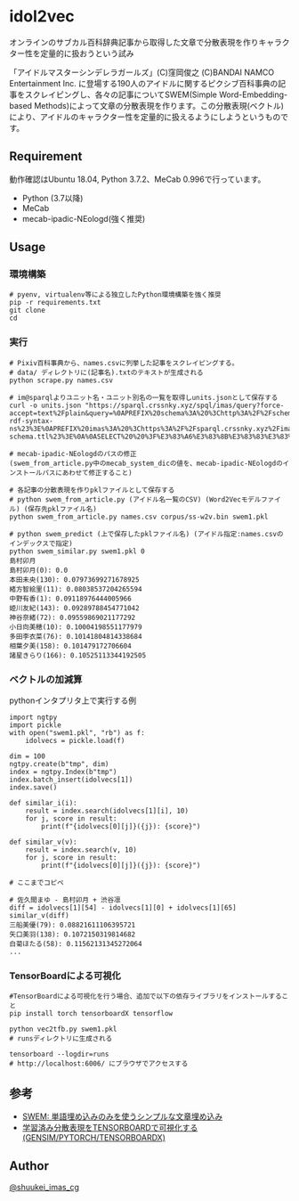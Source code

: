 # idol2vec
オンラインのサブカル百科辞典記事から取得した文章で分散表現を作りキャラクター性を定量的に扱おうという試み

「アイドルマスターシンデレラガールズ」(C)窪岡俊之 (C)BANDAI NAMCO Entertainment Inc. に登場する190人のアイドルに関するピクシブ百科事典の記事をスクレイピングし、各々の記事についてSWEM(Simple Word-Embedding-based Methods)によって文章の分散表現を作ります。この分散表現(ベクトル)により、アイドルのキャラクター性を定量的に扱えるようにしようというものです。


## Requirement
動作確認はUbuntu 18.04, Python 3.7.2、MeCab 0.996で行っています。

- Python (3.7以降)
- MeCab 
- mecab-ipadic-NEologd(強く推奨)


## Usage
### 環境構築
~~~
# pyenv, virtualenv等による独立したPython環境構築を強く推奨
pip -r requirements.txt
git clone
cd 
~~~


### 実行
~~~
# Pixiv百科事典から、names.csvに列挙した記事をスクレイピングする。
# data/ ディレクトリに(記事名).txtのテキストが生成される
python scrape.py names.csv

# im@sparqlよりユニット名・ユニット別名の一覧を取得しunits.jsonとして保存する
curl -o units.json "https://sparql.crssnky.xyz/spql/imas/query?force-accept=text%2Fplain&query=%0APREFIX%20schema%3A%20%3Chttp%3A%2F%2Fschema.org%2F%3E%0APREFIX%20rdf%3A%20%3Chttp%3A%2F%2Fwww.w3.org%2F1999%2F02%2F22-rdf-syntax-ns%23%3E%0APREFIX%20imas%3A%20%3Chttps%3A%2F%2Fsparql.crssnky.xyz%2Fimasrdf%2FURIs%2Fimas-schema.ttl%23%3E%0A%0ASELECT%20%20%3F%E3%83%A6%E3%83%8B%E3%83%83%E3%83%88%E5%90%8D%20%3F%E3%83%A6%E3%83%8B%E3%83%83%E3%83%88%E5%88%A5%E5%90%8D%20%0AWHERE%20%7B%0A%20%20%3Fs%20rdf%3Atype%20imas%3AUnit%3B%0A%20%20%20%20%20schema%3Aname%20%3F%E3%83%A6%E3%83%8B%E3%83%83%E3%83%88%E5%90%8D%3B%0A%20%20%20%20%20schema%3AalternateName%20%3F%E3%83%A6%E3%83%8B%E3%83%83%E3%83%88%E5%88%A5%E5%90%8D%3B%0A%7Dorder%20by(%3F%E3%83%A6%E3%83%8B%E3%83%83%E3%83%88%E5%90%8D)"

# mecab-ipadic-NEologdのパスの修正
(swem_from_article.py中のmecab_system_dicの値を、mecab-ipadic-NEologdのインストールパスにあわせて修正すること)

# 各記事の分散表現を作りpklファイルとして保存する
# python swem_from_article.py (アイドル名一覧のCSV) (Word2Vecモデルファイル) (保存先pklファイル名)
python swem_from_article.py names.csv corpus/ss-w2v.bin swem1.pkl

# python swem_predict (上で保存したpklファイル名) (アイドル指定:names.csvのインデックスで指定)
python swem_similar.py swem1.pkl 0
島村卯月
島村卯月(0): 0.0
本田未央(130): 0.07973699271678925
緒方智絵里(11): 0.08038537204265594
中野有香(1): 0.09118976444005966
姫川友紀(143): 0.09289788454771042
神谷奈緒(72): 0.09559869021177292
小日向美穂(10): 0.10004198551177979
多田李衣菜(76): 0.10141804814338684
相葉夕美(158): 0.101479172706604
諸星きらり(166): 0.10525113344192505
~~~

### ベクトルの加減算
pythonインタプリタ上で実行する例
~~~
import ngtpy
import pickle
with open("swem1.pkl", "rb") as f:
    idolvecs = pickle.load(f)

dim = 100
ngtpy.create(b"tmp", dim)
index = ngtpy.Index(b"tmp")
index.batch_insert(idolvecs[1])
index.save()

def similar_i(i):
	result = index.search(idolvecs[1][i], 10)
	for j, score in result:
		print(f"{idolvecs[0][j]}({j}): {score}")

def similar_v(v):
	result = index.search(v, 10)
	for j, score in result:
		print(f"{idolvecs[0][j]}({j}): {score}")

# ここまでコピペ

# 佐久間まゆ - 島村卯月 + 渋谷凛
diff = idolvecs[1][54] - idolvecs[1][0] + idolvecs[1][65]
similar_v(diff)
三船美優(79): 0.08821611106395721
矢口美羽(138): 0.1072150319814682
白菊ほたる(58): 0.11562131345272064
...
~~~


### TensorBoardによる可視化
~~~
#TensorBoardによる可視化を行う場合、追加で以下の依存ライブラリをインストールすること
pip install torch tensorboardX tensorflow

python vec2tfb.py swem1.pkl
# runsディレクトリに生成される

tensorboard --logdir=runs
# http://localhost:6006/ にブラウザでアクセスする
~~~


## 参考
- [SWEM: 単語埋め込みのみを使うシンプルな文章埋め込み](https://yag-ays.github.io/project/swem/)
- [学習済み分散表現をTENSORBOARDで可視化する (GENSIM/PYTORCH/TENSORBOARDX)](https://yag-ays.github.io/project/embedding-visualization/)


## Author
[@shuukei_imas_cg](https://twitter.com/shuukei_imas_cg)
